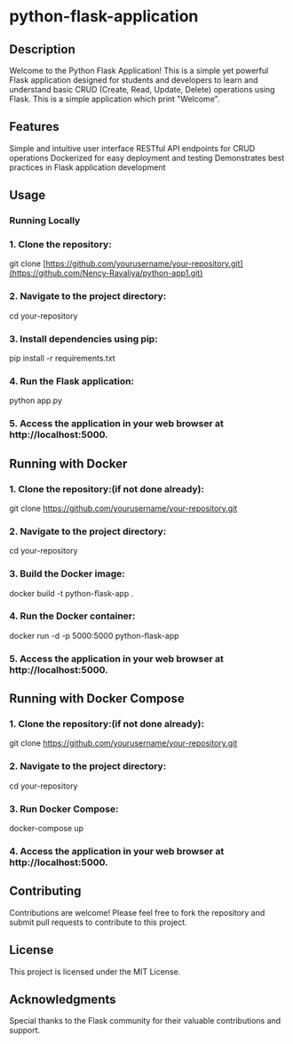 # python-flask-application

## Description 

Welcome to the Python Flask Application! This is a simple yet powerful Flask
application designed for students and developers to learn and understand basic CRUD
(Create, Read, Update, Delete) operations using Flask. This is a simple application which print "Welcome".
  
## Features

Simple and intuitive user interface
RESTful API endpoints for CRUD operations
Dockerized for easy deployment and testing
Demonstrates best practices in Flask application development
   
## Usage
### Running Locally


### 1. Clone the repository:
git clone [https://github.com/yourusername/your-repository.git](https://github.com/Nency-Ravaliya/python-app1.git)

### 2. Navigate to the project directory:
cd your-repository

### 3. Install dependencies using pip:
pip install -r requirements.txt

### 4. Run the Flask application:
python app.py

### 5. Access the application in your web browser at http://localhost:5000.

## Running with Docker

### 1. Clone the repository:(if not done already):
git clone [https://github.com/yourusername/your-repository.git
](https://github.com/Nency-Ravaliya/python-app1.git)
### 2. Navigate to the project directory:
cd your-repository

### 3. Build the Docker image:
docker build -t python-flask-app .

### 4. Run the Docker container:
docker run -d -p 5000:5000 python-flask-app

### 5. Access the application in your web browser at http://localhost:5000.

## Running with Docker Compose

### 1. Clone the repository:(if not done already):
git clone [https://github.com/yourusername/your-repository.git
](https://github.com/Nency-Ravaliya/python-app1.git)
### 2. Navigate to the project directory:
cd your-repository

### 3. Run Docker Compose:
docker-compose up

### 4. Access the application in your web browser at http://localhost:5000.

## Contributing
Contributions are welcome! Please feel free to fork the repository and submit pull requests to contribute to this project.

## License
This project is licensed under the MIT License.

## Acknowledgments
Special thanks to the Flask community for their valuable contributions and support.

